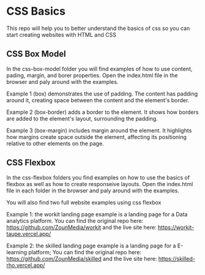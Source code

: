 # CSS Basics

This repo will help you to better understand the basics of css so you can start creating websites with HTML and CSS

## CSS Box Model

In the css-box-model folder you will find examples of how to use content, pading, margin, and borer properties. Open the index.html file in the browser and paly around with the examples.

Example 1 (box) demonstrates the use of padding. The content has padding around it, creating space between the content and the element's border.

Example 2 (box-border) adds a border to the element. It shows how borders are added to the element's layout, surrounding the padding.

Example 3 (box-margin) includes margin around the element. It highlights how margins create space outside the element, affecting its positioning relative to other elements on the page.

## CSS Flexbox

In the css-flexbox folders you find examples on how to use the basics of flexbox as well as how to create responseive layouts. Open the index.html file in each folder in the browser and paly around with the examples.

You will also find two full website examples using css flexbox

Example 1: the workit landing page example is a landing page for a Data analytics platform. You can find the original repo here: https://github.com/ZounMedia/workit and the live site here: https://workit-taupe.vercel.app/

Example 2: the skilled landing page example is a landing page for a E-learning platform; You can find the original repo here: https://github.com/ZounMedia/skilled and the live site here: https://skilled-rho.vercel.app/
